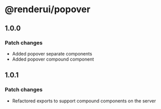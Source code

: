 # @renderui/popover

## 1.0.0

### Patch changes

- Added popover separate components
- Added popover compound component

## 1.0.1

### Patch changes

- Refactored exports to support compound components on the server